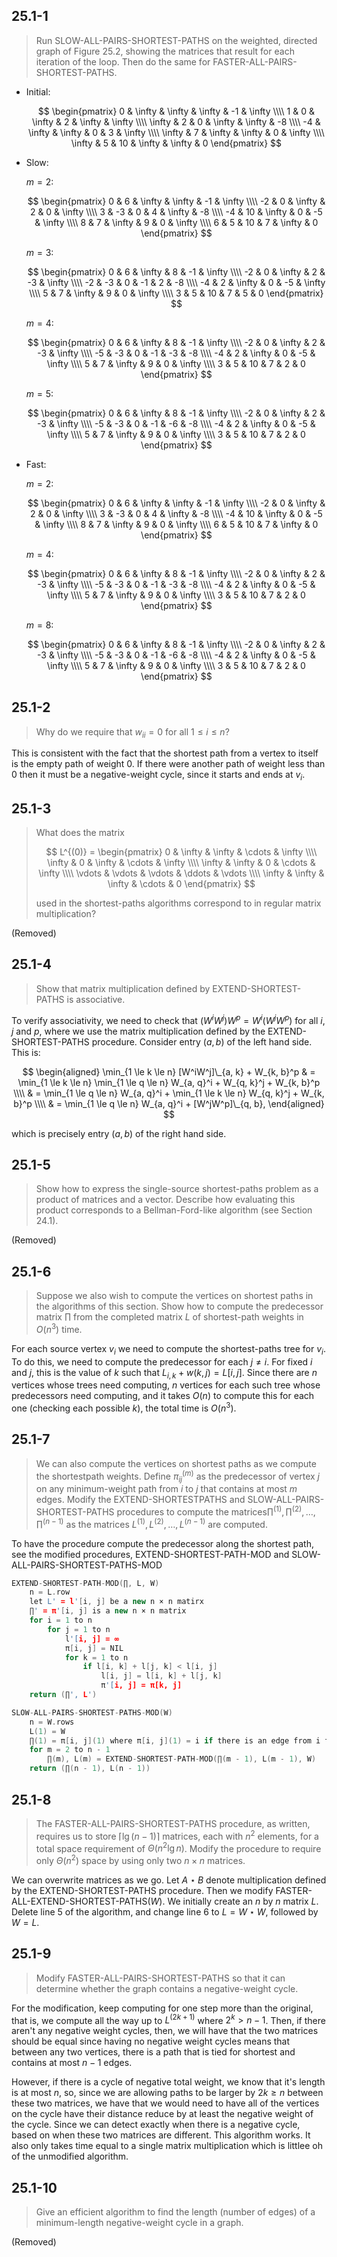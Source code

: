 ## 25.1-1

> Run $\text{SLOW-ALL-PAIRS-SHORTEST-PATHS}$ on the weighted, directed graph of Figure 25.2, showing the matrices that result for each iteration of the loop. Then do the same for $\text{FASTER-ALL-PAIRS-SHORTEST-PATHS}$.

- Initial:

    $$
    \begin{pmatrix}
         0 & \infty & \infty & \infty &     -1 & \infty \\\\
         1 &      0 & \infty &      2 & \infty & \infty \\\\
    \infty &      2 &      0 & \infty & \infty &     -8 \\\\
        -4 & \infty & \infty &      0 &      3 & \infty \\\\
    \infty &      7 & \infty & \infty &      0 & \infty \\\\
    \infty &      5 &     10 & \infty & \infty & 0
    \end{pmatrix}
    $$

- Slow:

    $m = 2$:

    $$
    \begin{pmatrix}
     0 &  6 & \infty & \infty &     -1 & \infty \\\\
    -2 &  0 & \infty &      2 &      0 & \infty \\\\
     3 & -3 &      0 &      4 & \infty &     -8 \\\\
    -4 & 10 & \infty &      0 &     -5 & \infty \\\\
     8 &  7 & \infty &      9 &      0 & \infty \\\\
     6 &  5 &     10 &      7 & \infty & 0
    \end{pmatrix}
    $$

    $m = 3$:

    $$
    \begin{pmatrix}
     0 &  6 & \infty &  8 & -1 & \infty \\\\
    -2 &  0 & \infty &  2 & -3 & \infty \\\\
    -2 & -3 &      0 & -1 &  2 &     -8 \\\\
    -4 &  2 & \infty &  0 & -5 & \infty \\\\
     5 &  7 & \infty &  9 &  0 & \infty \\\\
     3 &  5 &     10 &  7 &  5 & 0
    \end{pmatrix}
    $$

    $m = 4$:

    $$
    \begin{pmatrix}
     0 &  6 & \infty &  8 & -1 & \infty \\\\
    -2 &  0 & \infty &  2 & -3 & \infty \\\\
    -5 & -3 &      0 & -1 & -3 &     -8 \\\\
    -4 &  2 & \infty &  0 & -5 & \infty \\\\
     5 &  7 & \infty &  9 &  0 & \infty \\\\
     3 &  5 &     10 &  7 &  2 & 0
    \end{pmatrix}
    $$

    $m = 5$:

    $$
    \begin{pmatrix}
     0 &  6 & \infty &  8 & -1 & \infty \\\\
    -2 &  0 & \infty &  2 & -3 & \infty \\\\
    -5 & -3 &      0 & -1 & -6 &     -8 \\\\
    -4 &  2 & \infty &  0 & -5 & \infty \\\\
     5 &  7 & \infty &  9 & 0  & \infty \\\\
     3 &  5 &     10 &  7 & 2  & 0
    \end{pmatrix}
    $$

- Fast:

    $m = 2$:

    $$
    \begin{pmatrix}
     0 &  6 & \infty & \infty &     -1 & \infty \\\\
    -2 &  0 & \infty &      2 &      0 & \infty \\\\
     3 & -3 &      0 &      4 & \infty &     -8 \\\\
    -4 & 10 & \infty &      0 &     -5 & \infty \\\\
     8 &  7 & \infty &      9 &      0 & \infty \\\\
     6 &  5 &     10 &      7 & \infty & 0
    \end{pmatrix}
    $$

    $m = 4$:

    $$
    \begin{pmatrix}
     0 &  6 & \infty &  8 & -1 & \infty \\\\
    -2 &  0 & \infty &  2 & -3 & \infty \\\\
    -5 & -3 &      0 & -1 & -3 &     -8 \\\\
    -4 &  2 & \infty &  0 & -5 & \infty \\\\
     5 &  7 & \infty &  9 &  0 & \infty \\\\
     3 &  5 &     10 &  7 &  2 & 0
    \end{pmatrix}
    $$

    $m = 8$:

    $$
    \begin{pmatrix}
     0 &  6 & \infty &  8 & -1 & \infty \\\\
    -2 &  0 & \infty &  2 & -3 & \infty \\\\
    -5 & -3 &      0 & -1 & -6 &     -8 \\\\
    -4 &  2 & \infty &  0 & -5 & \infty \\\\
     5 &  7 & \infty &  9 &  0 & \infty \\\\
     3 &  5 &     10 &  7 &  2 & 0
    \end{pmatrix}
    $$

## 25.1-2

> Why do we require that $w_{ii} = 0$ for all $1 \le i \le n$?

This is consistent with the fact that the shortest path from a vertex to itself is the empty path of weight $0$. If there were another path of weight less than $0$ then it must be a negative-weight cycle, since it starts and ends at $v_i$.

## 25.1-3

> What does the matrix
>
> $$
> L^{(0)} =
> \begin{pmatrix}
>      0 & \infty & \infty & \cdots & \infty \\\\
> \infty &      0 & \infty & \cdots & \infty \\\\
> \infty & \infty &      0 & \cdots & \infty \\\\
> \vdots & \vdots & \vdots & \ddots & \vdots \\\\
> \infty & \infty & \infty & \cdots & 0
> \end{pmatrix}
> $$
>
> used in the shortest-paths algorithms correspond to in regular matrix multiplication?

(Removed)

## 25.1-4

> Show that matrix multiplication defined by $\text{EXTEND-SHORTEST-PATHS}$ is associative.

To verify associativity, we need to check that $(W^iW^j)W^p = W^i(W^jW^p)$ for all $i$, $j$ and $p$, where we use the matrix multiplication defined by the $\text{EXTEND-SHORTEST-PATHS}$ procedure. Consider entry $(a, b)$ of the left hand side. This is:

$$
\begin{aligned}
\min_{1 \le k \le n} [W^iW^j]\_{a, k} + W_{k, b}^p
    & = \min_{1 \le k \le n} \min_{1 \le q \le n} W_{a, q}^i + W_{q, k}^j + W_{k, b}^p \\\\
    & = \min_{1 \le q \le n} W_{a, q}^i + \min_{1 \le k \le n} W_{q, k}^j + W_{k, b}^p \\\\
    & = \min_{1 \le q \le n} W_{a, q}^i + [W^jW^p]\_{q, b},
\end{aligned}
$$

which is precisely entry $(a, b)$ of the right hand side.

## 25.1-5

> Show how to express the single-source shortest-paths problem as a product of matrices and a vector. Describe how evaluating this product corresponds to a Bellman-Ford-like algorithm (see Section 24.1).

(Removed)

## 25.1-6

> Suppose we also wish to compute the vertices on shortest paths in the algorithms of this section. Show how to compute the predecessor matrix $\prod$ from the completed matrix $L$ of shortest-path weights in $O(n^3)$ time.

For each source vertex $v_i$ we need to compute the shortest-paths tree for $v_i$. To do this, we need to compute the predecessor for each $j \ne i$. For fixed $i$ and $j$, this is the value of $k$ such that $L_{i, k} + w(k, j) = L[i, j]$. Since there are $n$ vertices whose trees need computing, $n$ vertices for each such tree whose predecessors need computing, and it takes $O(n)$ to compute this for each one (checking each possible $k$), the total time is $O(n^3)$.

## 25.1-7

> We can also compute the vertices on shortest paths as we compute the shortestpath weights. Define $\pi_{ij}^{(m)}$ as the predecessor of vertex $j$ on any minimum-weight path from $i$ to $j$ that contains at most $m$ edges. Modify the $\text{EXTEND-SHORTESTPATHS}$ and $\text{SLOW-ALL-PAIRS-SHORTEST-PATHS}$ procedures to compute the matrices$\prod^{(1)}, \prod^{(2)}, \ldots, \prod^{(n - 1)}$ as the matrices $L^{(1)}, L^{(2)}, \ldots, L^{(n - 1)}$ are computed.

To have the procedure compute the predecessor along the shortest path, see the modified procedures, $\text{EXTEND-SHORTEST-PATH-MOD}$ and $\text{SLOW-ALL-PAIRS-SHORTEST-PATHS-MOD}$

```cpp
EXTEND-SHORTEST-PATH-MOD(∏, L, W)
    n = L.row
    let L' = l'[i, j] be a new n × n matirx
    ∏' = π'[i, j] is a new n × n matrix
    for i = 1 to n
        for j = 1 to n
            l'[i, j] = ∞
            π[i, j] = NIL
            for k = 1 to n
                if l[i, k] + l[j, k] < l[i, j]
                    l[i, j] = l[i, k] + l[j, k]
                    π'[i, j] = π[k, j]
    return (∏', L')
```

```cpp
SLOW-ALL-PAIRS-SHORTEST-PATHS-MOD(W)
    n = W.rows
    L(1) = W
    ∏(1) = π[i, j](1) where π[i, j](1) = i if there is an edge from i to j, and NIL otherwise
    for m = 2 to n - 1
        ∏(m), L(m) = EXTEND-SHORTEST-PATH-MOD(∏(m - 1), L(m - 1), W)
    return (∏(n - 1), L(n - 1))
```

## 25.1-8

> The $\text{FASTER-ALL-PAIRS-SHORTEST-PATHS}$ procedure, as written, requires us to store $\lceil \lg(n - 1) \rceil$ matrices, each with $n^2$ elements, for a total space requirement of $\Theta(n^2\lg n)$. Modify the procedure to require only $\Theta(n^2)$ space by using only two $n \times n$ matrices.

We can overwrite matrices as we go. Let $A \star B$ denote multiplication defined by the $\text{EXTEND-SHORTEST-PATHS}$ procedure. Then we modify $\text{FASTER-ALL-EXTEND-SHORTEST-PATHS}(W)$. We initially create an $n$ by $n$ matrix $L$. Delete line 5 of the algorithm, and change line 6 to $L = W \star W$, followed by $W = L$.

## 25.1-9

> Modify $\text{FASTER-ALL-PAIRS-SHORTEST-PATHS}$ so that it can determine whether the graph contains a negative-weight cycle.

For the modification, keep computing for one step more than the original, that is, we compute all the way up to $L^{(2k + 1)}$ where $2^k > n - 1$. Then, if there aren't any negative weight cycles, then, we will have that the two matrices should be equal since having no negative weight cycles means that between any two vertices, there is a path that is tied for shortest and contains at most $n - 1$ edges.

However, if there is a cycle of negative total weight, we know that it's length is at most $n$, so, since we are allowing paths to be larger by $2k \ge n$ between these two matrices, we have that we would need to have all of the vertices on the cycle have their distance reduce by at least the negative weight of the cycle. Since we can detect exactly when there is a negative cycle, based on when these two matrices are different. This algorithm works. It also only takes time equal to a single matrix multiplication which is littlee oh of the unmodified algorithm.

## 25.1-10

> Give an efficient algorithm to find the length (number of edges) of a minimum-length negative-weight cycle in a graph.

(Removed)
